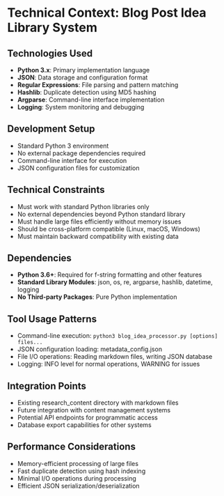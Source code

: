 # Technical Context: Blog Post Idea Library System

## Technologies Used
- **Python 3.x**: Primary implementation language
- **JSON**: Data storage and configuration format
- **Regular Expressions**: File parsing and pattern matching
- **Hashlib**: Duplicate detection using MD5 hashing
- **Argparse**: Command-line interface implementation
- **Logging**: System monitoring and debugging

## Development Setup
- Standard Python 3 environment
- No external package dependencies required
- Command-line interface for execution
- JSON configuration files for customization

## Technical Constraints
- Must work with standard Python libraries only
- No external dependencies beyond Python standard library
- Must handle large files efficiently without memory issues
- Should be cross-platform compatible (Linux, macOS, Windows)
- Must maintain backward compatibility with existing data

## Dependencies
- **Python 3.6+**: Required for f-string formatting and other features
- **Standard Library Modules**: json, os, re, argparse, hashlib, datetime, logging
- **No Third-party Packages**: Pure Python implementation

## Tool Usage Patterns
- Command-line execution: `python3 blog_idea_processor.py [options] files...`
- JSON configuration loading: metadata_config.json
- File I/O operations: Reading markdown files, writing JSON database
- Logging: INFO level for normal operations, WARNING for issues

## Integration Points
- Existing research_content directory with markdown files
- Future integration with content management systems
- Potential API endpoints for programmatic access
- Database export capabilities for other systems

## Performance Considerations
- Memory-efficient processing of large files
- Fast duplicate detection using hash indexing
- Minimal I/O operations during processing
- Efficient JSON serialization/deserialization
